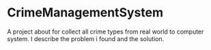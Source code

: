 # CrimeManagementSystem
A project about for collect all crime types from real world to computer system. I describe the problem i found and the solution. 
